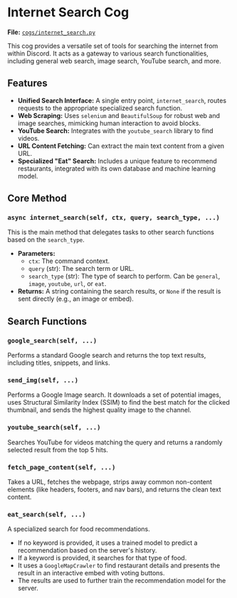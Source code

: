 # Internet Search Cog

**File:** [`cogs/internet_search.py`](cogs/internet_search.py)

This cog provides a versatile set of tools for searching the internet from within Discord. It acts as a gateway to various search functionalities, including general web search, image search, YouTube search, and more.

## Features

*   **Unified Search Interface:** A single entry point, `internet_search`, routes requests to the appropriate specialized search function.
*   **Web Scraping:** Uses `selenium` and `BeautifulSoup` for robust web and image searches, mimicking human interaction to avoid blocks.
*   **YouTube Search:** Integrates with the `youtube_search` library to find videos.
*   **URL Content Fetching:** Can extract the main text content from a given URL.
*   **Specialized "Eat" Search:** Includes a unique feature to recommend restaurants, integrated with its own database and machine learning model.

## Core Method

### `async internet_search(self, ctx, query, search_type, ...)`

This is the main method that delegates tasks to other search functions based on the `search_type`.

*   **Parameters:**
    *   `ctx`: The command context.
    *   `query` (str): The search term or URL.
    *   `search_type` (str): The type of search to perform. Can be `general`, `image`, `youtube`, `url`, or `eat`.
*   **Returns:** A string containing the search results, or `None` if the result is sent directly (e.g., an image or embed).

## Search Functions

### `google_search(self, ...)`

Performs a standard Google search and returns the top text results, including titles, snippets, and links.

### `send_img(self, ...)`

Performs a Google Image search. It downloads a set of potential images, uses Structural Similarity Index (SSIM) to find the best match for the clicked thumbnail, and sends the highest quality image to the channel.

### `youtube_search(self, ...)`

Searches YouTube for videos matching the query and returns a randomly selected result from the top 5 hits.

### `fetch_page_content(self, ...)`

Takes a URL, fetches the webpage, strips away common non-content elements (like headers, footers, and nav bars), and returns the clean text content.

### `eat_search(self, ...)`

A specialized search for food recommendations.
*   If no keyword is provided, it uses a trained model to predict a recommendation based on the server's history.
*   If a keyword is provided, it searches for that type of food.
*   It uses a `GoogleMapCrawler` to find restaurant details and presents the result in an interactive embed with voting buttons.
*   The results are used to further train the recommendation model for the server.